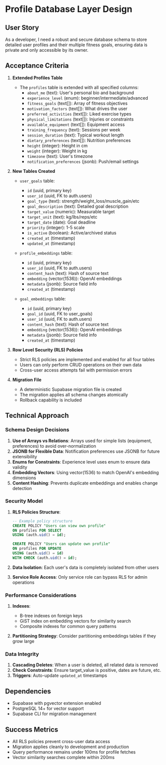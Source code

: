 # Profile Database Layer Design

## User Story
As a developer, I need a robust and secure database schema to store detailed user profiles and their multiple fitness goals, ensuring data is private and only accessible by its owner.

## Acceptance Criteria

1. **Extended Profiles Table**
   - The `profiles` table is extended with all specified columns:
     - `about_me` (text): User's personal bio and background
     - `experience_level` (enum): beginner/intermediate/advanced
     - `fitness_goals` (text[]): Array of fitness objectives
     - `motivation_factors` (text[]): What drives the user
     - `preferred_activities` (text[]): Liked exercise types
     - `physical_limitations` (text[]): Injuries or constraints
     - `available_equipment` (text[]): Equipment access
     - `training_frequency` (text): Sessions per week
     - `session_duration` (text): Typical workout length
     - `dietary_preferences` (text[]): Nutrition preferences
     - `height` (integer): Height in cm
     - `weight` (integer): Weight in kg
     - `timezone` (text): User's timezone
     - `notification_preferences` (jsonb): Push/email settings

2. **New Tables Created**
   - `user_goals` table:
     - `id` (uuid, primary key)
     - `user_id` (uuid, FK to auth.users)
     - `goal_type` (text): strength/weight_loss/muscle_gain/etc
     - `goal_description` (text): Detailed goal description
     - `target_value` (numeric): Measurable target
     - `target_unit` (text): kg/lbs/reps/etc
     - `target_date` (date): Goal deadline
     - `priority` (integer): 1-5 scale
     - `is_active` (boolean): Active/archived status
     - `created_at` (timestamp)
     - `updated_at` (timestamp)

   - `profile_embeddings` table:
     - `id` (uuid, primary key)
     - `user_id` (uuid, FK to auth.users)
     - `content_hash` (text): Hash of source text
     - `embedding` (vector(1536)): OpenAI embeddings
     - `metadata` (jsonb): Source field info
     - `created_at` (timestamp)

   - `goal_embeddings` table:
     - `id` (uuid, primary key)
     - `goal_id` (uuid, FK to user_goals)
     - `user_id` (uuid, FK to auth.users)
     - `content_hash` (text): Hash of source text
     - `embedding` (vector(1536)): OpenAI embeddings
     - `metadata` (jsonb): Source field info
     - `created_at` (timestamp)

3. **Row Level Security (RLS) Policies**
   - Strict RLS policies are implemented and enabled for all four tables
   - Users can only perform CRUD operations on their own data
   - Cross-user access attempts fail with permission errors

4. **Migration File**
   - A deterministic Supabase migration file is created
   - The migration applies all schema changes atomically
   - Rollback capability is included

## Technical Approach

### Schema Design Decisions
1. **Use of Arrays vs Relations**: Arrays used for simple lists (equipment, preferences) to avoid over-normalization
2. **JSONB for Flexible Data**: Notification preferences use JSONB for future extensibility
3. **Enums for Constraints**: Experience level uses enum to ensure data validity
4. **Embedding Vectors**: Using vector(1536) to match OpenAI's embedding dimensions
5. **Content Hashing**: Prevents duplicate embeddings and enables change detection

### Security Model
1. **RLS Policies Structure**:
   ```sql
   -- Example policy structure
   CREATE POLICY "Users can view own profile"
   ON profiles FOR SELECT
   USING (auth.uid() = id);

   CREATE POLICY "Users can update own profile"
   ON profiles FOR UPDATE
   USING (auth.uid() = id)
   WITH CHECK (auth.uid() = id);
   ```

2. **Data Isolation**: Each user's data is completely isolated from other users
3. **Service Role Access**: Only service role can bypass RLS for admin operations

### Performance Considerations
1. **Indexes**:
   - B-tree indexes on foreign keys
   - GiST index on embedding vectors for similarity search
   - Composite indexes for common query patterns

2. **Partitioning Strategy**: Consider partitioning embeddings tables if they grow large

### Data Integrity
1. **Cascading Deletes**: When a user is deleted, all related data is removed
2. **Check Constraints**: Ensure target_value is positive, dates are future, etc.
3. **Triggers**: Auto-update `updated_at` timestamps

## Dependencies
- Supabase with pgvector extension enabled
- PostgreSQL 14+ for vector support
- Supabase CLI for migration management

## Success Metrics
- All RLS policies prevent cross-user data access
- Migration applies cleanly to development and production
- Query performance remains under 100ms for profile fetches
- Vector similarity searches complete within 200ms